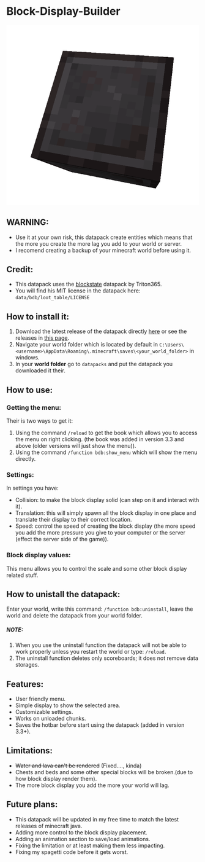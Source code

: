  # Block-Display-Builder
 ![App Icon](./icon.png)
## WARNING:
- Use it at your own risk, this datapack create entities which means that the more you create the more lag you add to your world or server.
- I recomend creating a backup of your minecraft world before using it.
## Credit:
- This datapack uses the [blockstate](https://github.com/Triton365/BlockState) datapack by Triton365.
- You will find his MIT license in the datapack here: `data/bdb/loot_table/LICENSE`
## How to install it:
1. Download the latest release of the datapack directly [here](https://github.com/mrGrayJacket/Block-Display-Builder/releases/download/v3.3.1/bdb3.3.1.zip) or see the releases in [this page](https://github.com/mrGrayJacket/Block-Display-Builder/releases).
2. Navigate your world folder which is located by default in `C:\Users\<username>\AppData\Roaming\.minecraft\saves\<your_world_folder>` in windows.
3. In your **world folder** go to `datapacks` and put the datapack you downloaded it their.
## How to use:
### Getting the menu:
Their is two ways to get it:
1. Using the command `/reload` to get the book which allows you to access the menu on right clicking. (the book was added in version 3.3 and above (older versions will just show the menu)).
2. Using the command `/function bdb:show_menu` which will show the menu directly.
### Settings:
In settings you have:
- Collision: to make the block display solid (can step on it and interact with it).
- Translation: this will simply spawn all the block display in one place and translate their display to their correct location.
- Speed: control the speed of creating the block display (the more speed you add the more pressure you give to your computer or the server (effect the server side of the game)).
### Block display values:
This menu allows you to control the scale and some other block display related stuff.
## How to unistall the datapack:
Enter your world, write this command: `/function bdb:uninstall`, leave the world and delete the datapack from your world folder.
##### **NOTE**:
1. When you use the uninstall function the datapack will not be able to work properly unless you restart the world or type: `/reload`.
2. The uninstall function deletes only scoreboards; it does not remove data storages.
## Features:
- User friendly menu.
- Simple display to show the selected area.
- Customizable settings.
- Works on unloaded chunks.
- Saves the hotbar before start using the datapack (added in version 3.3+).
## Limitations:
- ~~Water and lava can't be rendered~~ (Fixed...., kinda)
- Chests and beds and some other special blocks will be broken.(due to how block display render them).
- The more block display you add the more your world will lag.
## Future plans:
- This datapack will be updated in my free time to match the latest releases of minecraft java.
- Adding more control to the block display placement.
- Adding an animation section to save/load animations.
- Fixing the limitation or at least making them less impacting.
- Fixing my spagetti code before it gets worst.
